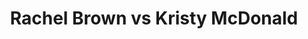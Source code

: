 ---
title: Rachel Brown vs Kristy McDonald
player1:
  name: Brown, Rachel
  percent: 93
  wins: 2
  losses: 0
player2:
  name: McDonald, Kristy
  percent: 83
  wins: 0
  losses: 2
games:
- player1:
    team: AB
    position: Lead
    percent: 95
    win: 1
    loss: 0
  player2:
    team: MB
    position: Third
    percent: 90
    win: 0
    loss: 1
  event: Hearts
  year: 2014
  draw: Round Robin(16)
  score: MB 4 - AB 7
- player1:
    team: AB
    position: Lead
    percent: 92
    win: 1
    loss: 0
  player2:
    team: MB
    position: Third
    percent: 77
    win: 0
    loss: 1
  event: Hearts
  year: 2014
  draw: Semi-Final(20)
  score: MB 5 - AB 6
- player1:
    team: SWE
    position: Lead
    percent: 84
    win: 0
    loss: 1
  player2:
    team: CAR
    position: Third
    percent: 75
    win: 1
    loss: 0
  event: Trials (Women)
  year: 2013
  draw: Round Robin(11)
  score: SWE 4 - CAR 6
---